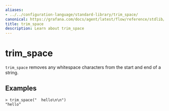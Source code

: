 ```yaml
---
aliases:
- ../../configuration-language/standard-library/trim_space/
canonical: https://grafana.com/docs/agent/latest/flow/reference/stdlib/trim_space/
title: trim_space
description: Learn about trim_space
---
```


# trim_space

`trim_space` removes any whitespace characters from the start and end of a string.

## Examples

```river
> trim_space("  hello\n\n")
"hello"
```
